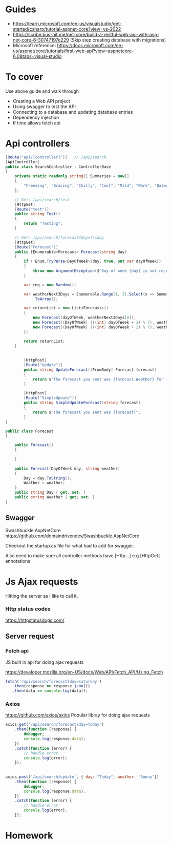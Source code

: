 # Guides
- https://learn.microsoft.com/en-us/visualstudio/get-started/csharp/tutorial-aspnet-core?view=vs-2022
- https://scribe.bus-hit.me/net-core/build-a-restful-web-api-with-asp-net-core-6-30747197e229
(Skip step creating database with migrations)
- Microsoft reference: https://docs.microsoft.com/en-us/aspnet/core/tutorials/first-web-api?view=aspnetcore-6.0&tabs=visual-studio

# To cover
Use above guide and walk through
- Creating a Web API project
- Using swagger to test the API
- Connecting to a database and updating database entries
- Dependency injection
- If time allows fetch api

# Api controllers
```csharp
[Route("api/[controller]")]   // /api/search
[ApiController]
public class SearchController : ControllerBase
{
    private static readonly string[] Summaries = new[]
    {
        "Freezing", "Bracing", "Chilly", "Cool", "Mild", "Warm", "Balmy", "Hot", "Sweltering", "Scorching"
    };

    // Get: /api/search/test
    [HttpGet]
    [Route("test")]
    public string Test()
    {
        return "Testing";
    }

    // Get: /api/search/forecast?day=friday
    [HttpGet]
    [Route("Forecast")]
    public IEnumerable<Forecast> Forecast(string day)
    {
        if (!Enum.TryParse<DayOfWeek>(day, true, out var dayOfWeek))
        {
            throw new ArgumentException($"Day of week {day} is not recognised");
        }

        var rng = new Random();

        var weatherNext3Days = Enumerable.Range(1, 3).Select(x => Summaries[rng.Next(Summaries.Length)])
            .ToArray();

        var returnList = new List<Forecast>()
        {
            new Forecast(dayOfWeek, weatherNext3Days[0]),
            new Forecast((DayOfWeek) (((int) dayOfWeek + 1) % 7), weatherNext3Days[1]),
            new Forecast((DayOfWeek) (((int) dayOfWeek + 2) % 7), weatherNext3Days[2]),
        };

        return returnList;
    }
    
    
        [HttpPost]
        [Route("Update")]
        public string UpdateForecast([FromBody] Forecast forecast)
        {
            return $"The forecast you sent was {forecast.Weather} for {forecast.Day}";
        }

        [HttpPost]
        [Route("SimpleUpdate")]
        public string SimpleUpdateForecast(string forecast)
        {
            return $"The forecast you sent was {forecast}";
        }
}

public class Forecast 
{

    public Forecast()
    {

    }
    
    public Forecast(DayOfWeek day, string weather)
    {
        Day = day.ToString();
        Weather = weather;
    }
    public string Day { get; set; }
    public string Weather { get; set; }
}


```

## Swagger
Swashbuckle.AspNetCore
https://github.com/domaindrivendev/Swashbuckle.AspNetCore

Checkout the startup.cs file for what had to add for swagger.

Also need to make sure all controller methods have [Http...] e.g [HttpGet] annotations

# Js Ajax requests
Hitting the server as I like to call it.

### Http status codes
https://httpstatusdogs.com/

## Server request
### Fetch api
JS built in api for doing ajax requests

https://developer.mozilla.org/en-US/docs/Web/API/Fetch_API/Using_Fetch
```js
fetch('/api/search/forecast?day=saturday')
   .then(response => response.json())
   .then(data => console.log(data));

```

### Axios
https://github.com/axios/axios
Popular libray for doing ajax requests

```js
axios.get('/api/search/forecast?day=today')
    .then(function (response) {
        debugger;
        console.log(response.data);
    })
    .catch(function (error) {
        // handle error
        console.log(error);
    });
    
    
axios.post('/api/search/update', { day: "Today", weather: "Sunny"})
    .then(function (response) {
        debugger;
        console.log(response.data);
    })
    .catch(function (error) {
        // handle error
        console.log(error);
    });
```

# Homework
